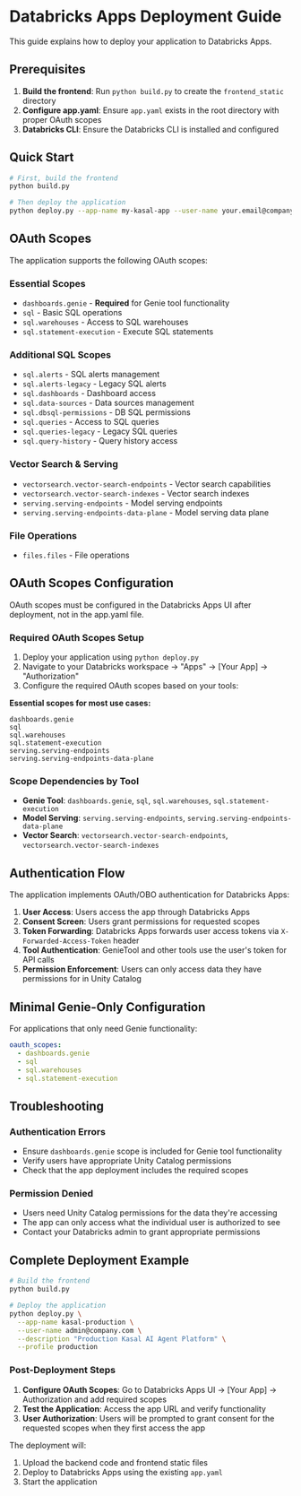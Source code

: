 # Databricks Apps Deployment Guide

This guide explains how to deploy your application to Databricks Apps.

## Prerequisites

1. **Build the frontend**: Run `python build.py` to create the `frontend_static` directory
2. **Configure app.yaml**: Ensure `app.yaml` exists in the root directory with proper OAuth scopes
3. **Databricks CLI**: Ensure the Databricks CLI is installed and configured

## Quick Start

```bash
# First, build the frontend
python build.py

# Then deploy the application
python deploy.py --app-name my-kasal-app --user-name your.email@company.com
```

## OAuth Scopes

The application supports the following OAuth scopes:

### Essential Scopes
- `dashboards.genie` - **Required** for Genie tool functionality
- `sql` - Basic SQL operations
- `sql.warehouses` - Access to SQL warehouses
- `sql.statement-execution` - Execute SQL statements

### Additional SQL Scopes
- `sql.alerts` - SQL alerts management
- `sql.alerts-legacy` - Legacy SQL alerts
- `sql.dashboards` - Dashboard access
- `sql.data-sources` - Data sources management
- `sql.dbsql-permissions` - DB SQL permissions
- `sql.queries` - Access to SQL queries
- `sql.queries-legacy` - Legacy SQL queries
- `sql.query-history` - Query history access

### Vector Search & Serving
- `vectorsearch.vector-search-endpoints` - Vector search capabilities
- `vectorsearch.vector-search-indexes` - Vector search indexes
- `serving.serving-endpoints` - Model serving endpoints
- `serving.serving-endpoints-data-plane` - Model serving data plane

### File Operations
- `files.files` - File operations

## OAuth Scopes Configuration

OAuth scopes must be configured in the Databricks Apps UI after deployment, not in the app.yaml file.

### Required OAuth Scopes Setup

1. Deploy your application using `python deploy.py`
2. Navigate to your Databricks workspace → "Apps" → [Your App] → "Authorization"
3. Configure the required OAuth scopes based on your tools:

**Essential scopes for most use cases:**
```
dashboards.genie
sql
sql.warehouses
sql.statement-execution
serving.serving-endpoints
serving.serving-endpoints-data-plane
```

### Scope Dependencies by Tool

- **Genie Tool**: `dashboards.genie`, `sql`, `sql.warehouses`, `sql.statement-execution`
- **Model Serving**: `serving.serving-endpoints`, `serving.serving-endpoints-data-plane`
- **Vector Search**: `vectorsearch.vector-search-endpoints`, `vectorsearch.vector-search-indexes`

## Authentication Flow

The application implements OAuth/OBO authentication for Databricks Apps:

1. **User Access**: Users access the app through Databricks Apps
2. **Consent Screen**: Users grant permissions for requested scopes
3. **Token Forwarding**: Databricks Apps forwards user access tokens via `X-Forwarded-Access-Token` header
4. **Tool Authentication**: GenieTool and other tools use the user's token for API calls
5. **Permission Enforcement**: Users can only access data they have permissions for in Unity Catalog

## Minimal Genie-Only Configuration

For applications that only need Genie functionality:

```yaml
oauth_scopes:
  - dashboards.genie
  - sql
  - sql.warehouses
  - sql.statement-execution
```

## Troubleshooting

### Authentication Errors
- Ensure `dashboards.genie` scope is included for Genie tool functionality
- Verify users have appropriate Unity Catalog permissions
- Check that the app deployment includes the required scopes

### Permission Denied
- Users need Unity Catalog permissions for the data they're accessing
- The app can only access what the individual user is authorized to see
- Contact your Databricks admin to grant appropriate permissions

## Complete Deployment Example

```bash
# Build the frontend
python build.py

# Deploy the application
python deploy.py \
  --app-name kasal-production \
  --user-name admin@company.com \
  --description "Production Kasal AI Agent Platform" \
  --profile production
```

### Post-Deployment Steps

1. **Configure OAuth Scopes**: Go to Databricks Apps UI → [Your App] → Authorization and add required scopes
2. **Test the Application**: Access the app URL and verify functionality
3. **User Authorization**: Users will be prompted to grant consent for the requested scopes when they first access the app

The deployment will:
1. Upload the backend code and frontend static files
2. Deploy to Databricks Apps using the existing `app.yaml`
3. Start the application